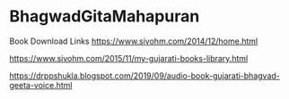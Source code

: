 # BhagwadGitaMahapuran

Book Download Links
https://www.sivohm.com/2014/12/home.html

https://www.sivohm.com/2015/11/my-gujarati-books-library.html

https://drppshukla.blogspot.com/2019/09/audio-book-gujarati-bhagvad-geeta-voice.html